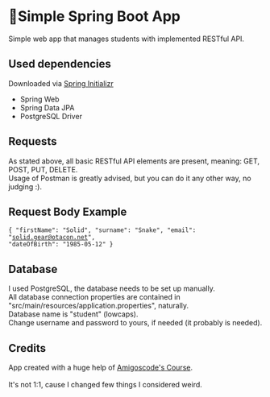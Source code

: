 # 🍃Simple Spring Boot App
Simple web app that manages students with implemented RESTful API.

## Used dependencies
Downloaded via <a href=https://start.spring.io/>Spring Initializr</a>
<ul>
  <li>Spring Web</li>
  <li>Spring Data JPA</li>
  <li>PostgreSQL Driver</li>
</ul>

## Requests
As stated above, all basic RESTful API elements are present, meaning: GET, POST, PUT, DELETE.<br>
Usage of Postman is greatly advised, but you can do it any other way, no judging :).<br>

## Request Body Example
<code>{
    "firstName": "Solid",
    "surname": "Snake",
    "email": "solid.gear@otacon.net",
    "dateOfBirth": "1985-05-12"
}
</code>

## Database
I used PostgreSQL, the database needs to be set up manually.<br>
All database connection properties are contained in "src/main/resources/application.properties", naturally.<br>
Database name is "student" (lowcaps).<br>
Change username and password to yours, if needed (it probably is needed).<br>

## Credits
App created with a huge help of <a href="https://www.youtube.com/watch?v=9SGDpanrc8U">Amigoscode's Course</a>. <br><br>
It's not 1:1, cause I changed few things I considered weird.
